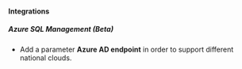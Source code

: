 
#### Integrations
##### Azure SQL Management (Beta)
- Add a parameter **Azure AD endpoint** in order to support different national clouds.
